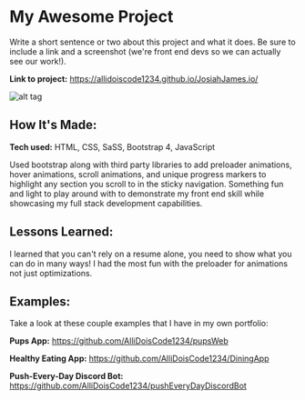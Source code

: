 # My Awesome Project

Write a short sentence or two about this project and what it does. Be sure to include a link and a screenshot (we're front end devs so we can actually see our work!).

**Link to project:** https://allidoiscode1234.github.io/JosiahJames.io/

![alt tag](https://i.imgur.com/gwPgxGh.png)

## How It's Made:

**Tech used:** HTML, CSS, SaSS, Bootstrap 4, JavaScript

Used bootstrap along with third party libraries to add preloader animations, hover animations, scroll animations, and unique progress markers to highlight any section you scroll to in the sticky navigation. Something fun and light to play around with to demonstrate my front end skill while showcasing my full stack development capabilities.

## Lessons Learned:

I learned that you can't rely on a resume alone, you need to show what you can do in many ways! I had the most fun with the preloader for animations not just optimizations.

## Examples:

Take a look at these couple examples that I have in my own portfolio:

**Pups App:** https://github.com/AlliDoisCode1234/pupsWeb

**Healthy Eating App:** https://github.com/AlliDoisCode1234/DiningApp

**Push-Every-Day Discord Bot:** https://github.com/AlliDoisCode1234/pushEveryDayDiscordBot
